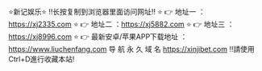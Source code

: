 ⭐️新记娱乐⭐️
‼️长按复制到浏览器里面访问网址‼️
⭐️ 👉 地址一 ：https://xj2335.com
⭐️ 👉 地址二 ：https://xj5882.com
⭐️ 👉 地址三 ：https://xj8996.com
⭐️ 👉 最新安卓/苹果APP下载地址 ：https://www.liuchenfang.com
导 航 永 久 域 名 https://xinjibet.com
‼️請使用Ctrl+D進行收藏本站!
